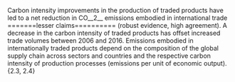 Carbon intensity improvements in the production of traded products have led to a net reduction in CO__2__ emissions embodied in international trade 
=======lesser claims==========
(robust evidence, high agreement). A decrease in the carbon intensity of traded products has offset increased trade volumes between 2006 and 2016. Emissions embodied in internationally traded products depend on the composition of the global supply chain across sectors and countries and the respective carbon intensity of production processes (emissions per unit of economic output). {2.3, 2.4}